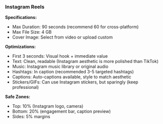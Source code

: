 ### Instagram Reels

**Specifications:**
- Max Duration: 90 seconds (recommend 60 for cross-platform)
- Max File Size: 4 GB
- Cover Image: Select from video or upload custom

**Optimizations:**
- First 3 seconds: Visual hook + immediate value
- Text: Clean, readable (Instagram aesthetic is more polished than TikTok)
- Music: Instagram music library or original audio
- Hashtags: In caption (recommended 3-5 targeted hashtags)
- Captions: Auto-captions available, style to match aesthetic
- Stickers/GIFs: Can use Instagram stickers, but sparingly (keep professional)

**Safe Zones:**
- Top: 10% (Instagram logo, camera)
- Bottom: 20% (engagement bar, caption preview)
- Sides: 5% margins
